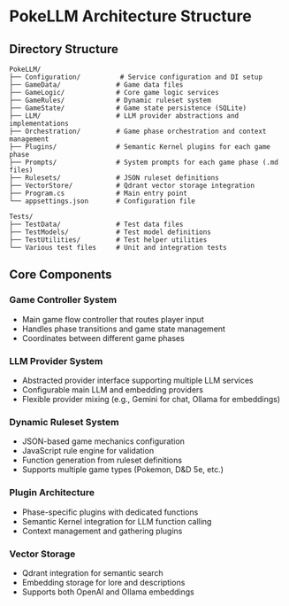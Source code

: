 # PokeLLM Architecture Structure

## Directory Structure
```
PokeLLM/
├── Configuration/          # Service configuration and DI setup
├── GameData/              # Game data files
├── GameLogic/             # Core game logic services
├── GameRules/             # Dynamic ruleset system
├── GameState/             # Game state persistence (SQLite)
├── LLM/                   # LLM provider abstractions and implementations
├── Orchestration/         # Game phase orchestration and context management
├── Plugins/               # Semantic Kernel plugins for each game phase
├── Prompts/               # System prompts for each game phase (.md files)
├── Rulesets/              # JSON ruleset definitions
├── VectorStore/           # Qdrant vector storage integration
├── Program.cs             # Main entry point
└── appsettings.json       # Configuration file

Tests/
├── TestData/              # Test data files
├── TestModels/            # Test model definitions
├── TestUtilities/         # Test helper utilities
└── Various test files     # Unit and integration tests
```

## Core Components

### Game Controller System
- Main game flow controller that routes player input
- Handles phase transitions and game state management
- Coordinates between different game phases

### LLM Provider System
- Abstracted provider interface supporting multiple LLM services
- Configurable main LLM and embedding providers
- Flexible provider mixing (e.g., Gemini for chat, Ollama for embeddings)

### Dynamic Ruleset System
- JSON-based game mechanics configuration
- JavaScript rule engine for validation
- Function generation from ruleset definitions
- Supports multiple game types (Pokemon, D&D 5e, etc.)

### Plugin Architecture
- Phase-specific plugins with dedicated functions
- Semantic Kernel integration for LLM function calling
- Context management and gathering plugins

### Vector Storage
- Qdrant integration for semantic search
- Embedding storage for lore and descriptions
- Supports both OpenAI and Ollama embeddings